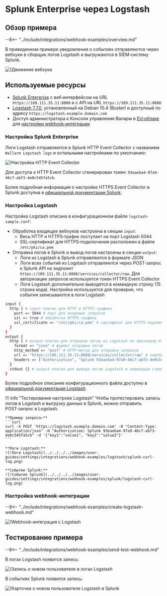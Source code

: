 # Splunk Enterprise через Logstash

## Обзор примера

--8<-- "../include/integrations/webhook-examples/overview.md"

В приведенном примере уведомления о событиях отправляются через вебхуки в сборщик логов Logstash и выгружаются в SIEM‑систему Splunk.

![!Движение вебхука](../../../../images/user-guides/settings/integrations/webhook-examples/logstash/splunk-scheme.png)

## Используемые ресурсы

* [Splunk Enterprise](#настройка-splunk-enterprise) с веб‑интерфейсом на URL `https://109.111.35.11:8000` и с API на URL `https://109.111.35.11:8088`
* [Logstash 7.7.0](#настройка-logstash), установленный на Debian 10.4 (Buster) и доступный по адресу `https://logstash.example.domain.com`
* Доступ администратора к Консоли управления Валарм в [EU‑облаке](https://my.wallarm.com) для [настройки webhook‑интеграции](#настройка-webhookинтеграции)

### Настройка Splunk Enterprise

Логи Logstash отправляются в Splunk HTTP Event Collector с названием `Wallarm Logstash logs` и остальными настройками по умолчанию:

![!Настройка HTTP Event Collector](../../../../images/user-guides/settings/integrations/webhook-examples/splunk/logstash-setup.png)

Для доступа к HTTP Event Collector сгенерирован токен: `93eaeba4-97a9-46c7-abf3-4e0c545fa5cb`.

Более подробная информация о настройке HTTPS Event Collector в Splunk доступна в [официальной документации Splunk](https://docs.splunk.com/Documentation/Splunk/8.0.5/Data/UsetheHTTPEventCollector).

### Настройка Logstash

Настройка Logstash описана в конфигурационном файле `logstash-sample.conf`:

* Обработка входящих вебхуков настроена в секции `input`:
    * Весь HTTP и HTTPS‑трафик поступает на порт Logstash 5044
    * SSL‑сертификат для HTTPS‑подключения расположен в файле `/etc/pki/ca.pem`
* Отправка логов в Splunk и вывод логов настроены в секции `output`:
    * Логи из Logstash в Splunk отправляются в формате JSON
    * Логи всех событий из Logstash отправляются через POST‑запрос к Splunk API на эндпоинт `https://109.111.35.11:8088/services/collector/raw`. Для авторизации запросов используется токен HTTPS Event Collector
    * Логи Logstash дополнительно выводятся в командную строку (15 строка кода). Настройка используется для проверки, что события записываются в логи Logstash

```bash linenums="1"
input {
  http { # input‑плагин для HTTP и HTTPS‑трафика
    port => 5044 # порт для входящих запросов
    ssl => true # обработка HTTPS‑трафика
    ssl_certificate => "/etc/pki/ca.pem" # сертификат для HTTPS‑подключения
  }
}
output {
  http { # output‑плагин для отправки логов из Logstash по протоколу HTTP/HTTPS
    format => "json" # формат отправки логов 
    http_method => "post" # HTTP‑метод для отправки запросов
    url => "https://109.111.35.11:8088/services/collector/raw" # эндпоинт для отправки HTTP‑запросов
    headers => ["Authorization", "Splunk 93eaeba4-97a9-46c7-abf3-4e0c545fa5cb"] # HTTP‑заголовки для авторизации запросов
  }
  stdout {} # output‑плагин для вывода логов Logstash в командную строку
}
```

Более подробное описание конфигурационного файла доступно в [официальной документации Logstash](https://www.elastic.co/guide/en/logstash/current/configuration-file-structure.html).

!!! info "Тестирование настроек Logstash"
    Чтобы протестировать запись логов в Logstash и выгрузку данных в Splunk, можно отправить POST‑запрос в Logstash.

    **Пример запроса:**
    ```curl
    curl -X POST 'https://logstash.example.domain.com' -H "Content-Type: application/json" -H "Authorization: Splunk 93eaeba4-97a9-46c7-abf3-4e0c545fa5cb" -d '{"key1":"value1", "key2":"value2"}'
    ```

    **Логи Logstash:**
    ![!Логи Logstash](../../../../images/user-guides/settings/integrations/webhook-examples/logstash/splunk-curl-log.png)

    **Событие Splunk:**
    ![!Событие Splunk](../../../../images/user-guides/settings/integrations/webhook-examples/splunk/logstash-curl-log.png)

### Настройка webhook‑интеграции

--8<-- "../include/integrations/webhook-examples/create-logstash-webhook.md"

![!Webhook-интеграция с Logstash](../../../../images/user-guides/settings/integrations/webhook-examples/logstash/add-webhook-integration.png)

## Тестирование примера

--8<-- "../include/integrations/webhook-examples/send-test-webhook.md"

В логах Logstash появится запись:

![!Запись о новом пользователе в логах Logstash](../../../../images/user-guides/settings/integrations/webhook-examples/logstash/splunk-user-log.png)

В событиях Splunk появится запись:

![!Карточка о новом пользователе Logstash в Splunk](../../../../images/user-guides/settings/integrations/webhook-examples/splunk/logstash-user.png)